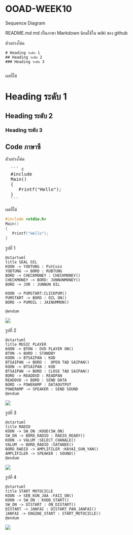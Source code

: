 # OOAD-WEEK10
Sequence Diagram


README.md 
md เป็นภาษา Markdown นิยมใช้ใน wiki ของ github 

ตัวอย่างโค้ด
```
# Heading ระดับ 1 
## Heading ระดับ 2
### Heading ระดับ 3
 
```

ผลที่ได้
# Heading ระดับ 1 
## Heading ระดับ 2
### Heading ระดับ 3


## Code ภาษาซี

ตัวอย่างโค้ด
<pre>
  ``` c
  #include <stdio.h>
  Main()
  {
     Printf("Hello");
  }
  ```
</pre> 
ผลที่ได้
  ``` c
  #include <stdio.h>
  Main()
  {
     Printf("Hello");
  }
  ```
  รูปที่ 1 
  
 ```
@startuml
title SEAL OIL
KOON -> YODTUNG : PutCoin 
YODTUNG -> BORD : RUBTUNG
BORD -> CHECKMONEY : CHECKMONEY()
CHECKMONEY -> BORD: JUNNUNMONEY()
BORD -> JOR : JUNNUN OIL 

KOON -> PUMSTART:CLICKPUM()
PUMSTART -> BORD : OIL ON()
BORD -> PUMOIL : JAINUMMON()

@endum

```
![](http://www.plantuml.com/plantuml/img/JOwz3e9048JxVOejjV05A0nm4ENdTid15PGcKf3ma-Zn_kuHJobdlfd9n6_tUBbjdi2DRXgmpPCQkQYXOYQyNB7dhBDqmmYRpQbrN1229JHbamaoDlKEx59iTSzLfPdoNk1VdCvm8DzwXAKbiXGIOQDaWu7vHmY_JutLRPUOBb9reIfHKWlUuPKlCHqc9UCzMKqAibhl4E9XUMxp1m00)

รูปที่ 2

```
@startuml
title MUSIC PLAYER
KOON -> BTON : DVD PLAYER ON() 
BTON -> BORD : STANDBY
KOON -> BTSAIPAN : KOD
BTSAIPAN -> BORD :  OPEN TAD SAIPAN()
KOON -> BTSAIPAN : KOD
BTSAIPAN -> BORD : CLOSE TAD SAIPAN()
BORD -> READDVD : READPAN
READDVD -> BORD : SEND DATA
BORD -> POWERAMP : DATAOUTPUT
POWERAMP -> SPEAKER : SEND SOUND
@endum

```
![](http://www.plantuml.com/plantuml/img/bOyn3eCm34NtdC8Z3Bq0GuN16H0GHqbenLYf39MWGnlktuHIIiTEjl_pa-pywIyFFq-Zy3S_3j1sjYf1DzXB8sfc1OSZ52xK3EX4Am5MIGfYoIDdGu5RXugAVgTPh3H6jMOIs_WrWBLKu93WZPBq3xbisCfVUI5XmqYaU6ssT869JxAxLYe2GeURfVai3ROwlXfoxfpkdDZIi66rn3gylzgMEqKY7-xNUH8l)

รูปที่ 3
```
@startuml
title RADIO
KOON -> SW_ON :KOOD(SW_ON) 
SW_ON -> BORD_RADIO : RADIO_READY()
KOON -> VALUM :SELECT_CHANALE() 
VALUM -> BORD_RADIO :SATANEE()
BORD_RADIO -> AMPLIFILER :KAYAI_SUN_YAN()
AMPLIFILER -> SPEAKER : SOUND()
@endum

```
![](http://www.plantuml.com/plantuml/img/NOx13e8m44Jl-nLxX8C_mC6mqXeRIajQq71gJEHW0Xwq_ByBJGpnDhjlPZBb9zxVSPadYCyuZUX8A0krjGOFH_ItmABWKsIRpX7IZ-79EX4sFnOf5vmaCMJvBtybtJTOUAbbrONgGeQqpBWaWRyIJnqPoHnsN_PGqsfrLbewda83gU1x4mOoxDonTMyhgLvjw6rl17E0SdmzbXc-)

รูปที่ 4 
```
@startuml
title START MOTOCICLE
KOON -> SEB_KUN_JAA :FAII_ON() 
KOON -> SW_ON : KOOD_START()
SW_ON -> DISTART : ON_DISTART()
DISTART -> JANFAI : DISTART_PAN_JANFAI()
JANFAI -> ENGINE_START : START_MOTOCICLE()
@endum

```

![](http://www.plantuml.com/plantuml/img/HOv13e9034NtSuekOU45M1WgZ6P0MoDZN3OciY015phSt-8Cklpll_osV8VxAypJQC8GnXuwZnSF9_PSkUfeJSjCiDb2PtVINaaQH2Zsw9mmPJdy-vi2A41pBT-HB3SHQbkxk5i0awIW_OhLQ91qLON4v8pBiGMgc5hrB1qSMLddeljxLrKmPVzyp9Fv0000)


